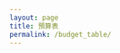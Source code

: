 ```yaml
---
layout: page
title: 預算表
permalink: /budget_table/
---
```


<script>

const base = "https://script.google.com/macros/s/AKfycby7IvcyV9HcIJC_khfr0c0GD91zGrfWdbqHWAIJONyZBsfy9eOQ9UrHyMKOWmpR7ZdtbQ/exec";


// const createBtn = document.createElement('button');
// createBtn.textContent = 'Create Data';
// createBtn.style.padding = '6px 10px';
// createBtn.style.border = '1px solid #aaa';
// createBtn.style.background = '#f1f1f1';
// createBtn.style.borderRadius = '6px';
// createBtn.style.cursor = 'pointer';
// createBtn.style.marginLeft = '10px';

// const deleteBtn = document.createElement('button');
// deleteBtn.textContent = 'Delete Data';
// deleteBtn.style.padding = '6px 10px';
// deleteBtn.style.border = '1px solid #aaa';
// deleteBtn.style.background = '#ffebee';
// deleteBtn.style.borderRadius = '6px';
// deleteBtn.style.cursor = 'pointer';
// deleteBtn.style.marginLeft = '10px';

// const buttonContainer = document.createElement('div');
// buttonContainer.style.position = 'fixed';
// buttonContainer.style.top = '20px';
// buttonContainer.style.left = '20px';
// buttonContainer.style.zIndex = '1000';
// buttonContainer.style.backgroundColor = 'rgba(255, 255, 255, 0.9)';
// buttonContainer.style.padding = '10px';
// buttonContainer.style.borderRadius = '8px';
// buttonContainer.style.boxShadow = '0 2px 10px rgba(0,0,0,0.1)';

const loadContent = async () => {
  const params = { name: "Show Tab Data", sheet: 2 };

  const url = `${base}?${new URLSearchParams(params)}`;
  const res = await fetch(url);
  const data = await res.json();
  const dataContainer = document.createElement('div');
  dataContainer.innerHTML = JSON.stringify(data);
  dataContainer.style.marginTop = '20px';
  document.getElementsByClassName('post-content')[0].appendChild(dataContainer);
};

const showSpinner = () => {
  console.log('顯示 spinner');
  const spinner = document.createElement('div');
  spinner.id = 'loading-spinner';
  spinner.style.position = 'fixed';
  spinner.style.top = '50%';
  spinner.style.left = '50%';
  spinner.style.transform = 'translate(-50%, -50%)';
  spinner.style.zIndex = '99999';
  spinner.style.background = 'rgba(255, 255, 255, 0.95)';
  spinner.style.padding = '20px';
  spinner.style.borderRadius = '8px';
  spinner.style.boxShadow = '0 4px 20px rgba(0,0,0,0.3)';
  spinner.style.border = '2px solid #3498db';
  spinner.innerHTML = `
    <div style="display: flex; align-items: center; gap: 10px;">
      <div style="width: 20px; height: 20px; border: 2px solid #f3f3f3; border-top: 2px solid #3498db; border-radius: 50%; animation: spin 1s linear infinite; transform: none;"></div>
      <span>載入中...</span>
    </div>
  `;
  
  const style = document.createElement('style');
  style.textContent = `
    @keyframes spin {
      0% { transform: rotate(0deg); }
      100% { transform: rotate(360deg); }
    }
  `;
  document.head.appendChild(style);
  document.getElementsByClassName('post-content')[0].appendChild(spinner);
  console.log('Spinner 已添加到 post-content');
};

const hideSpinner = () => {
  console.log('隱藏 spinner');
  const spinner = document.getElementById('loading-spinner');
  if (spinner) {
    console.log('找到 spinner，正在移除');
    spinner.remove();
  } else {
    console.log('找不到 spinner');
  }
};

const totalContainer = document.createElement('div');
totalContainer.className = 'total-container';
totalContainer.style.width = 'calc(100% - 2 * max(20px, 5vw))';
totalContainer.style.height = 'calc(35vh - 20px)';
totalContainer.style.minHeight = '200px';
totalContainer.style.margin = '-10px auto 40px auto';
totalContainer.style.padding = '10px';
totalContainer.style.paddingTop = '-10px';
totalContainer.style.position = 'relative';
totalContainer.style.top = '0';
totalContainer.style.left = '0';
totalContainer.style.zIndex = '1000';
totalContainer.style.backgroundColor = 'transparent';
totalContainer.style.borderRadius = '0';
totalContainer.style.boxShadow = 'none';
totalContainer.style.border = 'none';
totalContainer.style.overflow = 'visible';
totalContainer.style.display = 'flex';
totalContainer.style.flexDirection = 'column';
totalContainer.style.justifyContent = 'flex-start';
totalContainer.style.alignItems = 'stretch';

const mobileStyle = document.createElement('style');
mobileStyle.textContent = `
  @media (max-width: 768px) {
    .total-container {
      height: auto !important;
      min-height: 300px !important;
    }
    .content-container {
      flex-direction: row !important;
      width: 100% !important;
    }
    .total-content-container {
      width: 50% !important;
      margin-bottom: 0 !important;
    }
    .pie-chart-container {
      width: 45% !important;
      height: 200px !important;
      margin: 0 0 0 10px !important;
    }
    .budget-cards-container {
      width: calc(95% - 2 * max(10px, 3vw)) !important;
      height: calc(50vh - 100px) !important;
      top: calc(40vh + 140px) !important;
    }
    .total-amount-text {
      font-size: 18px !important;
    }
    .total-title-text {
      font-size: 16px !important;
    }
  }
`;
document.head.appendChild(mobileStyle);

const leftArrow = document.createElement('button');
leftArrow.innerHTML = '‹';
leftArrow.style.position = 'absolute';
leftArrow.style.left = '10px';
leftArrow.style.top = '50%';
leftArrow.style.transform = 'translateY(-50%)';
leftArrow.style.zIndex = '1001';
leftArrow.style.width = '30px';
leftArrow.style.height = '30px';
leftArrow.style.border = 'none';
leftArrow.style.borderRadius = '50%';
leftArrow.style.backgroundColor = 'rgba(0, 0, 0, 0.1)';
leftArrow.style.color = '#333';
leftArrow.style.fontSize = '18px';
leftArrow.style.cursor = 'pointer';
leftArrow.style.display = 'flex';
leftArrow.style.alignItems = 'center';
leftArrow.style.justifyContent = 'center';

const rightArrow = document.createElement('button');
rightArrow.innerHTML = '›';
rightArrow.style.position = 'absolute';
rightArrow.style.right = '10px';
rightArrow.style.top = '50%';
rightArrow.style.transform = 'translateY(-50%)';
rightArrow.style.zIndex = '1001';
rightArrow.style.width = '30px';
rightArrow.style.height = '30px';
rightArrow.style.border = 'none';
rightArrow.style.borderRadius = '50%';
rightArrow.style.backgroundColor = 'rgba(0, 0, 0, 0.1)';
rightArrow.style.color = '#333';
rightArrow.style.fontSize = '18px';
rightArrow.style.cursor = 'pointer';
rightArrow.style.display = 'flex';
rightArrow.style.alignItems = 'center';
rightArrow.style.justifyContent = 'center';

const budgetCardsContainer = document.createElement('div');
budgetCardsContainer.className = 'budget-cards-container';
budgetCardsContainer.id = 'budget-cards-container';
budgetCardsContainer.style.position = 'fixed';
budgetCardsContainer.style.top = 'calc(35vh + 180px)';
budgetCardsContainer.style.left = '50%';
budgetCardsContainer.style.transform = 'translateX(-50%)';
budgetCardsContainer.style.width = 'calc(70% - 2 * max(20px, 5vw))';
budgetCardsContainer.style.height = 'calc(65vh - 260px)';
budgetCardsContainer.style.backgroundColor = 'rgba(255, 255, 255, 0.95)';
budgetCardsContainer.style.borderRadius = '12px';
budgetCardsContainer.style.boxShadow = '0 8px 32px rgba(0,0,0,0.2)';
budgetCardsContainer.style.border = '1px solid rgba(255, 255, 255, 0.2)';
budgetCardsContainer.style.backdropFilter = 'blur(10px)';
budgetCardsContainer.style.overflow = 'auto';
budgetCardsContainer.style.zIndex = '999';
budgetCardsContainer.style.display = 'block';
budgetCardsContainer.style.padding = '20px 20px 40px 20px';

const budgetCardsTitle = document.createElement('h2');
budgetCardsTitle.textContent = '新增／修改預算';
budgetCardsTitle.style.textAlign = 'center';
budgetCardsTitle.style.margin = '-5px 0 20px 0';
budgetCardsTitle.style.color = '#333';
budgetCardsContainer.appendChild(budgetCardsTitle);
budgetCardsContainer.appendChild(leftArrow);
budgetCardsContainer.appendChild(rightArrow);

const columnsContainer = document.createElement('div');
columnsContainer.style.display = 'flex';
columnsContainer.style.flexDirection = 'column';
columnsContainer.style.gap = '20px';
columnsContainer.style.width = '100%';

const incomeColumn = document.createElement('div');
incomeColumn.style.display = 'flex';
incomeColumn.style.alignItems = 'center';
incomeColumn.style.gap = '15px';

const incomeTitle = document.createElement('h3');
incomeTitle.textContent = '收入：';
incomeTitle.style.margin = '0';
incomeTitle.style.color = '#2e7d32';
incomeTitle.style.fontSize = '18px';
incomeTitle.style.transform = 'translate(20px, 20px)';
incomeTitle.style.fontSize = '20px';

const incomeAmount = document.createElement('div');
incomeAmount.id = 'income-amount';
incomeAmount.textContent = '$0';
incomeAmount.style.fontSize = '24px';
incomeAmount.style.fontWeight = 'bold';
incomeAmount.style.color = '#2e7d32';
incomeAmount.style.transform = 'translate(20px, 20px)';
incomeAmount.style.fontSize = '28px';

incomeColumn.appendChild(incomeTitle);
incomeColumn.appendChild(incomeAmount);

const expenseColumn = document.createElement('div');
expenseColumn.style.display = 'flex';
expenseColumn.style.alignItems = 'center';
expenseColumn.style.gap = '15px';

const expenseTitle = document.createElement('h3');
expenseTitle.textContent = '支出：';
expenseTitle.style.margin = '0';
expenseTitle.style.color = '#d32f2f';
expenseTitle.style.fontSize = '18px';
expenseTitle.style.transform = 'translate(20px, 20px)';
expenseTitle.style.fontSize = '20px';

const expenseAmount = document.createElement('div');
expenseAmount.id = 'expense-amount';
expenseAmount.textContent = '$0';
expenseAmount.style.fontSize = '24px';
expenseAmount.style.fontWeight = 'bold';
expenseAmount.style.color = '#d32f2f';
expenseAmount.style.transform = 'translate(20px, 20px)';
expenseAmount.style.fontSize = '28px';

expenseColumn.appendChild(expenseTitle);
expenseColumn.appendChild(expenseAmount);

const totalColumn = document.createElement('div');
totalColumn.style.display = 'flex';
totalColumn.style.alignItems = 'center';
totalColumn.style.gap = '15px';

const totalTitle = document.createElement('h3');
totalTitle.textContent = '總計：';
totalTitle.style.margin = '0';
totalTitle.style.color = '#1976d2';
totalTitle.style.fontSize = '18px';
totalTitle.style.transform = 'translate(20px, 20px)';
totalTitle.style.fontSize = '20px';

const totalAmount = document.createElement('div');
totalAmount.id = 'total-amount';
totalAmount.textContent = '$0';
totalAmount.style.fontSize = '24px';
totalAmount.style.fontWeight = 'bold';
totalAmount.style.color = '#1976d2';
totalAmount.style.transform = 'translate(20px, 20px)';
totalAmount.style.fontSize = '28px';

totalColumn.appendChild(totalTitle);
totalColumn.appendChild(totalAmount);

columnsContainer.appendChild(incomeColumn);
columnsContainer.appendChild(expenseColumn);
columnsContainer.appendChild(totalColumn);

const totalContainerTitle = document.createElement('h2');
totalContainerTitle.textContent = '總計';
totalContainerTitle.style.textAlign = 'center';
totalContainerTitle.style.margin = '0 auto 10px auto';
totalContainerTitle.style.color = '#333';
totalContainerTitle.style.fontSize = '36px';
totalContainerTitle.style.fontWeight = 'normal';
totalContainerTitle.style.width = '100%';

// 圓餅圖容器
const pieChartContainer = document.createElement('div');
pieChartContainer.className = 'pie-chart-container';
pieChartContainer.id = 'pie-chart-container';
pieChartContainer.style.width = '100%';
pieChartContainer.style.height = '100%';
pieChartContainer.style.minHeight = '200px';
pieChartContainer.style.margin = '20px 0';
pieChartContainer.style.display = 'flex';
pieChartContainer.style.justifyContent = 'center';
pieChartContainer.style.alignItems = 'center';
pieChartContainer.style.backgroundColor = 'rgba(248, 249, 250, 0.8)';
pieChartContainer.style.borderRadius = '12px';
pieChartContainer.style.border = '3px solid #007bff';

// 圓餅圖佔位文字
const pieChartPlaceholder = document.createElement('div');
pieChartPlaceholder.textContent = '圓餅圖區域';
pieChartPlaceholder.style.color = '#6c757d';
pieChartPlaceholder.style.fontSize = '18px';
pieChartPlaceholder.style.fontWeight = '500';
pieChartContainer.appendChild(pieChartPlaceholder);

// 內容區域容器（包含總計內文和圓餅圖）
const contentContainer = document.createElement('div');
contentContainer.className = 'content-container';
contentContainer.style.display = 'flex';
contentContainer.style.flexDirection = 'row';
contentContainer.style.justifyContent = 'space-between';
contentContainer.style.alignItems = 'flex-start';
contentContainer.style.width = '100%';

// 總計內文容器
const totalContentContainer = document.createElement('div');
totalContentContainer.className = 'total-content-container';
totalContentContainer.style.width = '45%';
totalContentContainer.style.display = 'flex';
totalContentContainer.style.flexDirection = 'column';
totalContentContainer.style.justifyContent = 'center';
totalContentContainer.style.alignItems = 'center';
totalContentContainer.style.paddingLeft = '0px';
totalContentContainer.style.paddingTop = '0px';
totalContentContainer.appendChild(columnsContainer);

// 圓餅圖容器
pieChartContainer.style.width = '50%';
pieChartContainer.style.height = 'auto';
pieChartContainer.style.margin = '0';
pieChartContainer.style.display = 'flex';
pieChartContainer.style.justifyContent = 'center';
pieChartContainer.style.alignItems = 'center';

contentContainer.appendChild(totalContentContainer);
contentContainer.appendChild(pieChartContainer);

totalContainer.appendChild(totalContainerTitle);
totalContainer.appendChild(contentContainer);

document.addEventListener('DOMContentLoaded', async function() {
  document.getElementsByClassName('post-content')[0].appendChild(totalContainer);
  document.getElementsByClassName('post-content')[0].appendChild(budgetCardsContainer);

  showSpinner();
  
  try {
    await loadContent();
  } catch (error) {
    console.error('載入失敗:', error);
    const errorContainer = document.createElement('div');
    errorContainer.innerHTML = '載入失敗: ' + error.message;
    errorContainer.style.color = 'red';
    errorContainer.style.marginTop = '20px';
    document.getElementsByClassName('post-content')[0].appendChild(errorContainer);
  } finally {
    hideSpinner();
  }

  buttonContainer.appendChild(createBtn);
  buttonContainer.appendChild(deleteBtn);
  document.getElementsByClassName('post-content')[0].appendChild(buttonContainer);
});


// createBtn.addEventListener('click', function() {
//   const modal = document.createElement('div');
//   modal.style.position = 'fixed';
//   modal.style.top = '0';
//   modal.style.left = '0';
//   modal.style.width = '100%';
//   modal.style.height = '100%';
//   modal.style.backgroundColor = 'rgba(0, 0, 0, 0.5)';
//   modal.style.zIndex = '2000';
//   modal.style.display = 'flex';
//   modal.style.justifyContent = 'center';
//   modal.style.alignItems = 'center';

//   const formContainer = document.createElement('div');
//   formContainer.style.backgroundColor = 'white';
//   formContainer.style.padding = '30px';
//   formContainer.style.borderRadius = '10px';
//   formContainer.style.boxShadow = '0 4px 20px rgba(0,0,0,0.3)';
//   formContainer.style.width = '400px';
//   formContainer.style.maxWidth = '90vw';

//   const title = document.createElement('h2');
//   title.textContent = '新增資料';
//   title.style.marginTop = '0';
//   title.style.marginBottom = '20px';
//   title.style.textAlign = 'center';
//   title.style.color = '#333';

//   const form = document.createElement('form');
  
//   const fields = [
//     { name: 'sheet', label: 'Sheet', type: 'text', placeholder: '請輸入名稱' },
//     { name: 'range', label: 'Range', type: 'text', placeholder: '請輸入範圍' },
//     { name: 'category', label: 'Category', type: 'text', placeholder: '請輸入類別' },
//     { name: 'item', label: 'Item', type: 'text', placeholder: '請輸入項目名稱' },
//     { name: 'cost', label: 'Cost', type: 'number', placeholder: '請輸入金額' },
//     { name: 'note', label: 'Note', type: 'text', placeholder: '請輸入備註' }
//   ];

//   fields.forEach(field => {
//     const fieldContainer = document.createElement('div');
//     fieldContainer.style.marginBottom = '15px';

//     const label = document.createElement('label');
//     label.textContent = field.label + ':';
//     label.style.display = 'block';
//     label.style.marginBottom = '5px';
//     label.style.fontWeight = 'bold';
//     label.style.color = '#555';

//     const input = document.createElement('input');
//     input.type = field.type;
//     input.name = field.name;
//     input.placeholder = field.placeholder;
//     input.style.width = '100%';
//     input.style.padding = '8px';
//     input.style.border = '1px solid #ddd';
//     input.style.borderRadius = '4px';
//     input.style.fontSize = '14px';
//     input.required = true;

//     fieldContainer.appendChild(label);
//     fieldContainer.appendChild(input);
//     form.appendChild(fieldContainer);
//   });

//   const buttonGroup = document.createElement('div');
//   buttonGroup.style.display = 'flex';
//   buttonGroup.style.justifyContent = 'space-between';
//   buttonGroup.style.marginTop = '20px';

//   const submitBtn = document.createElement('button');
//   submitBtn.type = 'submit';
//   submitBtn.textContent = '提交';
//   submitBtn.style.padding = '10px 20px';
//   submitBtn.style.backgroundColor = '#4CAF50';
//   submitBtn.style.color = 'white';
//   submitBtn.style.border = 'none';
//   submitBtn.style.borderRadius = '4px';
//   submitBtn.style.cursor = 'pointer';
//   submitBtn.style.fontSize = '14px';

//   const cancelBtn = document.createElement('button');
//   cancelBtn.type = 'button';
//   cancelBtn.textContent = '取消';
//   cancelBtn.style.padding = '10px 20px';
//   cancelBtn.style.backgroundColor = '#f44336';
//   cancelBtn.style.color = 'white';
//   cancelBtn.style.border = 'none';
//   cancelBtn.style.borderRadius = '4px';
//   cancelBtn.style.cursor = 'pointer';
//   cancelBtn.style.fontSize = '14px';

//   buttonGroup.appendChild(submitBtn);
//   buttonGroup.appendChild(cancelBtn);

//   form.appendChild(buttonGroup);
//   formContainer.appendChild(title);
//   formContainer.appendChild(form);
//   modal.appendChild(formContainer);
//   document.getElementsByClassName('post-content')[0].appendChild(modal);

//     form.addEventListener('submit', async function(e) {
//       e.preventDefault();
      
//       const formData = new FormData(form);
//       const data = {};
//       for (let [key, value] of formData.entries()) {
//         data[key] = value;
//       }
      
//       const postData = {
//         name: "Add Data",
//         sheet: parseInt(data.sheet) || 2,
//         range: parseInt(data.range) || 0,
//         category: data.category || '',
//         item: data.item || '',
//         cost: parseFloat(data.cost) || 0,
//         note: data.note || ''
//       };
      
//       console.log('提交的資料:', postData);
//       console.log('POST 請求 URL:', base);
      
//       submitBtn.textContent = '提交中...';
//       submitBtn.disabled = true;
      
//       try {
//         const response = await fetch(base, {
//           method: "POST",
//           redirect: "follow",
//           keepalive: true,
//           headers: {
//             "Content-Type": "text/plain;charset=utf-8",
//           },
//           body: JSON.stringify(postData)
//         });
        
//         console.log('回應狀態:', response.status);
//         console.log('回應 headers:', response.headers);
        
//         if (response.ok) {
//           const result = await response.json();
//           console.log('伺服器回應:', result);
//           if (result.success) {
//             alert('資料提交成功！' + (result.message ? '\n' + result.message : ''));
//           } else {
//             alert('提交失敗: ' + result.message);
//           }
//         } else {
//           const errorText = await response.text();
//           console.error('錯誤回應內容:', errorText);
//           throw new Error(`HTTP error! status: ${response.status}, response: ${errorText}`);
//         }
//       } catch (error) {
//         console.error('提交失敗:', error);
//         alert('提交失敗: ' + error.message);
//       } finally {
//         submitBtn.textContent = '提交';
//         submitBtn.disabled = false;
        
//         document.getElementsByClassName('post-content')[0].removeChild(modal);
//       }
//     });

//   cancelBtn.addEventListener('click', function() {
//     document.getElementsByClassName('post-content')[0].removeChild(modal);
//   });

//   modal.addEventListener('click', function(e) {
//     if (e.target === modal) {
//       document.getElementsByClassName('post-content')[0].removeChild(modal);
//     }
//   });
// });

// deleteBtn.addEventListener('click', function() {
//   const modal = document.createElement('div');
//   modal.style.position = 'fixed';
//   modal.style.top = '0';
//   modal.style.left = '0';
//   modal.style.width = '100%';
//   modal.style.height = '100%';
//   modal.style.backgroundColor = 'rgba(0, 0, 0, 0.5)';
//   modal.style.zIndex = '2000';
//   modal.style.display = 'flex';
//   modal.style.justifyContent = 'center';
//   modal.style.alignItems = 'center';

//   const formContainer = document.createElement('div');
//   formContainer.style.backgroundColor = 'white';
//   formContainer.style.padding = '30px';
//   formContainer.style.borderRadius = '10px';
//   formContainer.style.boxShadow = '0 4px 20px rgba(0,0,0,0.3)';
//   formContainer.style.width = '400px';
//   formContainer.style.maxWidth = '90vw';

//   const title = document.createElement('h2');
//   title.textContent = '刪除資料';
//   title.style.marginTop = '0';
//   title.style.marginBottom = '20px';
//   title.style.textAlign = 'center';
//   title.style.color = '#333';

//   const form = document.createElement('form');
  
//   const fields = [
//     { name: 'sheet', label: 'Sheet', type: 'text', placeholder: '請輸入名稱' },
//     { name: 'range', label: 'Range', type: 'text', placeholder: '請輸入範圍' },
//     { name: 'category', label: 'Category', type: 'text', placeholder: '請輸入類別' },
//     { name: 'item', label: 'Item', type: 'text', placeholder: '請輸入項目名稱' },
//     { name: 'cost', label: 'Cost', type: 'number', placeholder: '請輸入金額' },
//     { name: 'note', label: 'Note', type: 'text', placeholder: '請輸入備註' }
//   ];

//   fields.forEach(field => {
//     const fieldContainer = document.createElement('div');
//     fieldContainer.style.marginBottom = '15px';

//     const label = document.createElement('label');
//     label.textContent = field.label + ':';
//     label.style.display = 'block';
//     label.style.marginBottom = '5px';
//     label.style.fontWeight = 'bold';
//     label.style.color = '#555';

//     const input = document.createElement('input');
//     input.type = field.type;
//     input.name = field.name;
//     input.placeholder = field.placeholder;
//     input.style.width = '100%';
//     input.style.padding = '8px';
//     input.style.border = '1px solid #ddd';
//     input.style.borderRadius = '4px';
//     input.style.fontSize = '14px';
//     input.required = true;

//     fieldContainer.appendChild(label);
//     fieldContainer.appendChild(input);
//     form.appendChild(fieldContainer);
//   });

//   const buttonGroup = document.createElement('div');
//   buttonGroup.style.display = 'flex';
//   buttonGroup.style.justifyContent = 'space-between';
//   buttonGroup.style.marginTop = '20px';

//   const submitBtn = document.createElement('button');
//   submitBtn.type = 'submit';
//   submitBtn.textContent = '提交';
//   submitBtn.style.padding = '10px 20px';
//   submitBtn.style.backgroundColor = '#4CAF50';
//   submitBtn.style.color = 'white';
//   submitBtn.style.border = 'none';
//   submitBtn.style.borderRadius = '4px';
//   submitBtn.style.cursor = 'pointer';
//   submitBtn.style.fontSize = '14px';

//   const cancelBtn = document.createElement('button');
//   cancelBtn.type = 'button';
//   cancelBtn.textContent = '取消';
//   cancelBtn.style.padding = '10px 20px';
//   cancelBtn.style.backgroundColor = '#f44336';
//   cancelBtn.style.color = 'white';
//   cancelBtn.style.border = 'none';
//   cancelBtn.style.borderRadius = '4px';
//   cancelBtn.style.cursor = 'pointer';
//   cancelBtn.style.fontSize = '14px';

//   buttonGroup.appendChild(submitBtn);
//   buttonGroup.appendChild(cancelBtn);

//   form.appendChild(buttonGroup);
//   formContainer.appendChild(title);
//   formContainer.appendChild(form);
//   modal.appendChild(formContainer);
//   document.getElementsByClassName('post-content')[0].appendChild(modal);

//     form.addEventListener('submit', async function(e) {
//       e.preventDefault();
      
//       const formData = new FormData(form);
//       const data = {};
//       for (let [key, value] of formData.entries()) {
//         data[key] = value;
//       }
      
//       const postData = {
//         name: "Delete Data",
//         sheet: parseInt(data.sheet) || 2,
//         range: parseInt(data.range) || 0,
//         category: data.category || '',
//         item: data.item || '',
//         cost: parseFloat(data.cost) || 0,
//         note: data.note || ''
//       };
      
//       console.log('提交的資料:', postData);
//       console.log('POST 請求 URL:', base);
      
//       submitBtn.textContent = '提交中...';
//       submitBtn.disabled = true;
      
//       try {
//         const response = await fetch(base, {
//           method: "POST",
//           redirect: "follow",
//           keepalive: true,
//           headers: {
//             "Content-Type": "text/plain;charset=utf-8",
//           },
//           body: JSON.stringify(postData)
//         });
        
//         console.log('回應狀態:', response.status);
//         console.log('回應 headers:', response.headers);
        
//         if (response.ok) {
//           const result = await response.json();
//           console.log('伺服器回應:', result);
//           if (result.success) {
//             alert('資料提交成功！' + (result.message ? '\n' + result.message : ''));
//           } else {
//             alert('提交失敗: ' + result.message);
//           }
//         } else {
//           const errorText = await response.text();
//           console.error('錯誤回應內容:', errorText);
//           throw new Error(`HTTP error! status: ${response.status}, response: ${errorText}`);
//         }
//       } catch (error) {
//         console.error('提交失敗:', error);
//         alert('提交失敗: ' + error.message);
//       } finally {
//         submitBtn.textContent = '提交';
//         submitBtn.disabled = false;
        
//         document.getElementsByClassName('post-content')[0].removeChild(modal);
//       }
//     });

//   cancelBtn.addEventListener('click', function() {
//     document.getElementsByClassName('post-content')[0].removeChild(modal);
//   });

//   modal.addEventListener('click', function(e) {
//     if (e.target === modal) {
//       document.getElementsByClassName('post-content')[0].removeChild(modal);
//     }
//   });
// });

</script>